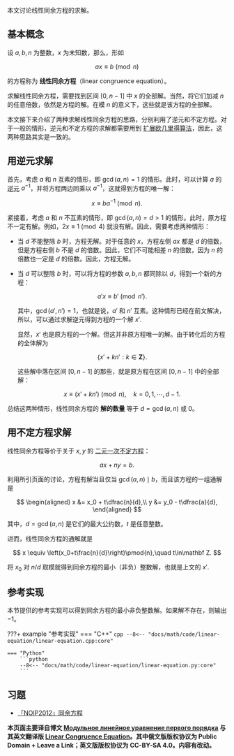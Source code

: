 本文讨论线性同余方程的求解。

## 基本概念

设 $a,b,n$ 为整数，$x$ 为未知数，那么，形如

$$
ax\equiv b\pmod n
$$

的方程称为 **线性同余方程**（linear congruence equation）。

求解线性同余方程，需要找到区间 $[0,n-1]$ 中 $x$ 的全部解。当然，将它们加减 $n$ 的任意倍数，依然是方程的解。在模 $n$ 的意义下，这些就是该方程的全部解。

本文接下来介绍了两种求解线性同余方程的思路，分别利用了逆元和不定方程。对于一般的情形，逆元和不定方程的求解都需要用到 [扩展欧几里得算法](./gcd.md#扩展欧几里得算法)，因此，这两种思路其实是一致的。

## 用逆元求解

首先，考虑 $a$ 和 $n$ 互素的情形，即 $\gcd(a,n)=1$ 的情形。此时，可以计算 $a$ 的 [逆元](./inverse.md)  $a^{-1}$，并将方程两边同乘以 $a^{-1}$，这就得到方程的唯一解：

$$
x \equiv ba^{-1} \pmod n.
$$

紧接着，考虑 $a$ 和 $n$ 不互素的情形，即 $\gcd(a,n)=d > 1$ 的情形。此时，原方程不一定有解。例如，$2x\equiv 1\pmod 4$ 就没有解。因此，需要考虑两种情形：

-   当 $d$ 不能整除 $b$ 时，方程无解。对于任意的 $x$，方程左侧 $ax$ 都是 $d$ 的倍数，但是方程右侧 $b$ 不是 $d$ 的倍数。因此，它们不可能相差 $n$ 的倍数，因为 $n$ 的倍数也一定是 $d$ 的倍数。因此，方程无解。

-   当 $d$ 可以整除 $b$ 时，可以将方程的参数 $a,b,n$ 都同除以 $d$，得到一个新的方程：

    $$
    a'x \equiv b'\pmod{n'}.
    $$

    其中，$\gcd(a',n')=1$，也就是说，$a'$ 和 $n'$ 互素。这种情形已经在前文解决，所以，可以通过求解逆元得到方程的一个解 $x'$.

    显然，$x'$ 也是原方程的一个解。但这并非原方程唯一的解。由于转化后的方程的全体解为

    $$
    \{x' + kn' : k\in\mathbf Z\}.
    $$

    这些解中落在区间 $[0,n-1]$ 的那些，就是原方程在区间 $[0,n-1]$ 中的全部解：

    $$
    x \equiv (x' + kn')\pmod{n},\quad k = 0, 1, \cdots, d-1.
    $$

总结这两种情形，线性同余方程的 **解的数量** 等于 $d=\gcd(a,n)$ 或 $0$。

## 用不定方程求解

线性同余方程等价于关于 $x,y$ 的 [二元一次不定方程](./bezouts.md#两个变量的情形)：

$$
ax + ny = b.
$$

利用所引页面的讨论，方程有解当且仅当 $\gcd(a,n)\mid b$，而且该方程的一组通解是

$$
\begin{aligned}
x &= x_0 + t\dfrac{n}{d},\\
y &= y_0 - t\dfrac{a}{d},
\end{aligned}
$$

其中，$d=\gcd(a,n)$ 是它们的最大公约数，$t$ 是任意整数。

进而，线性同余方程的通解就是

$$
x \equiv \left(x_0+t\frac{n}{d}\right)\pmod{n},\quad t\in\mathbf Z.
$$

将 $x_0$ 对 $n/d$ 取模就得到同余方程的最小（非负）整数解，也就是上文的 $x'$.

## 参考实现

本节提供的参考实现可以得到同余方程的最小非负整数解。如果解不存在，则输出 $-1$。

???+ example "参考实现"
    === "C++"
        ```cpp
        --8<-- "docs/math/code/linear-equation/linear-equation.cpp:core"
        ```
    
    === "Python"
        ```python
        --8<-- "docs/math/code/linear-equation/linear-equation.py:core"
        ```

## 习题

-   [「NOIP2012」同余方程](https://loj.ac/problem/2605)

**本页面主要译自博文 [Модульное линейное уравнение первого порядка](http://e-maxx.ru/algo/diofant_1_equation) 与其英文翻译版 [Linear Congruence Equation](https://cp-algorithms.com/algebra/linear_congruence_equation.html)。其中俄文版版权协议为 Public Domain + Leave a Link；英文版版权协议为 CC-BY-SA 4.0。内容有改动。**
